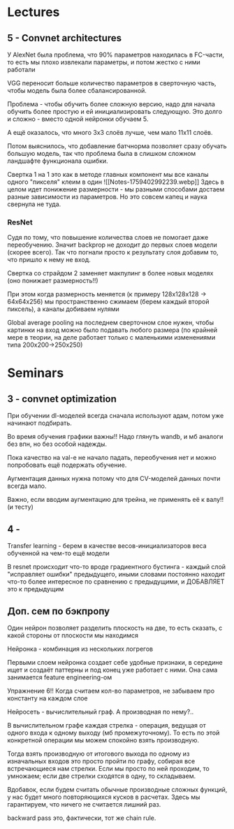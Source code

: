 # Lectures
## 5 - Convnet architectures
У AlexNet была проблема, что 90% параметров находилась в FC-части, то есть мы плохо извлекали параметры, и потом жестко с ними работали

VGG переносит больше количество параметров в сверточную часть, чтобы модель была более сбалансированной.

Проблема - чтобы обучить более сложную версию, надо для начала обучить более простую и ей инициализировать следующую. Это долго и сложно - вместо одной нейронки обучаем 5.

А ещё оказалось, что много 3х3 слоёв лучше, чем мало 11х11 слоёв.

Потом выяснилось, что добавление батчнорма позволяет сразу обучать большую модель, так что проблема была в слишком сложном ландшафте функционала ошибки.

Свертка 1 на 1 это как в методе главных компонент мы все каналы одного "пикселя" клеим в один
![[Notes-1759402992239.webp]]
Здесь в целом идет понижение размерности - мы разными способами достаем разные зависимости из параметров. Но это совсем капец и наука свернула не туда.
### ResNet
Судя по тому, что повышение количества слоев не помогает даже переобучению. Значит backprop не доходит до первых слоев модели (скорее всего). Так что погнали просто к результату слоя добавим то, что пришло к нему не вход.

Свертка со страйдом 2 заменяет макпулинг в более новых моделях (оно понижает размерность!!)

При этом когда размерность меняется (к примеру 128х128х128 -> 64х64х256) мы пространственно сжимаем (берем каждый второй пиксель), а каналы добиваем нулями

Global average pooling на последнем сверточном слое нужен, чтобы картинки на вход можно было подавать любого размера (по крайней мере в теории, на деле работает только с маленькими изменениями типа 200х200->250х250)
# Seminars
## 3 - convnet optimization
При обучении dl-моделей всегда сначала используют адам, потом уже начинают подбирать.

Во время обучения графики важны!! Надо глянуть wandb, и мб аналоги без впн, но без особой надежды.

Пока качество на val-e не начало падать, переобучения нет и можно попробовать ещё подержать обучение. 

Аугментация данных нужна потому что для CV-моделей данных почти всегда мало.

Важно, если вводим аугментацию для трейна, не применять её к валу!! (и тесту)

## 4 - 
Transfer learning - берем в качестве весов-инициализаторов веса обученной на чем-то ещё модели

В resnet происходит что-то вроде градиентного бустинга - каждый слой "исправляет ошибки" предыдущего, иными словами постоянно находит что-то более интересное по сравнению с предыдущими, и ДОБАВЛЯЕТ это к предыдущим

## Доп. сем по бэкпропу
Один нейрон позволяет разделить плоскость на две, то есть сказать, с какой стороны от плоскости мы находимся

Нейронка - комбинация из нескольких логрегов

Первыми слоем нейронка создает себе удобные признаки, в середине ищет и создаёт паттерны и под конец уже работает с ними. Она сама занимается feature engineering-ом

Упражнение 6!! Когда считаем кол-во параметров, не забываем про константу на каждом слое

Нейросеть - вычислительный граф. А производная по нему?..

В вычислительном графе каждая стрелка - операция, ведущая от одного входа к одному выходу (мб промежуточному). То есть по этой конкретной операции мы можем спокойно взять производную.

Тогда взять производную от итогового выхода по одному из изначальных входов это просто пройти по графу, собирая все встречающиеся нам стрелки. Если мы просто по ней проходим, то умножаем; если две стрелки сходятся в одну, то складываем.

Вдобавок, если будем считать обычные производные сложных функций, у нас будет много повторяющихся кусков в расчетах. Здесь мы гарантируем, что ничего не считается лишний раз.

backward pass это, фактически, тот же chain rule.